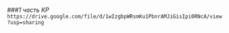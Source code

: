 ###*1 часть КР*</br>
```https://drive.google.com/file/d/1wIzgbpWRsmKu1PbnrAMJiGisIpi0RNcA/view?usp=sharing``` 
